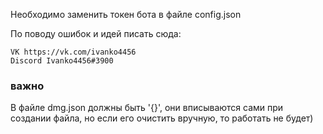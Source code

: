 Необходимо заменить токен бота в файле config.json

По поводу ошибок и идей писать сюда:

    VK https://vk.com/ivanko4456
    Discord Ivanko4456#3900
    
### важно #

В файле dmg.json должны быть '{}', они вписываются сами при создании файла, но если его очистить вручную, то работать не будет)
